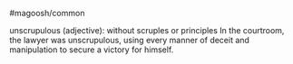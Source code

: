 #magoosh/common

unscrupulous (adjective): without scruples or principles 
In the courtroom, the lawyer was unscrupulous, using every manner of deceit and manipulation to secure 
a victory for himself. 
